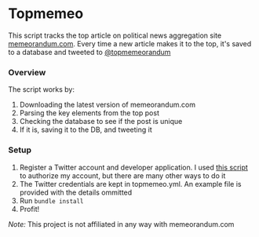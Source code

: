 # Topmemeo

This script tracks the top article on political news aggregation site [memeorandum.com](http://memeorandum.com). Every time a new article makes it to the top, it's saved to a database and tweeted to [@topmemeorandum](https://twitter.com/topmemeorandum)

### Overview 

The script works by:

1. Downloading the latest version of memeorandum.com 
2. Parsing the key elements from the top post
3. Checking the database to see if the post is unique
4. If it is, saving it to the DB, and tweeting it

### Setup

1. Register a Twitter account and developer application. I used [this script](https://gist.github.com/shouya/122e67a34712999916ca) to authorize my account, but there are many other ways to do it
2. The Twitter credentials are kept in topmemeo.yml. An example file is provided with the details ommitted
3. Run `bundle install`
4. Profit!

*Note:* This project is not affiliated in any way with memeorandum.com
